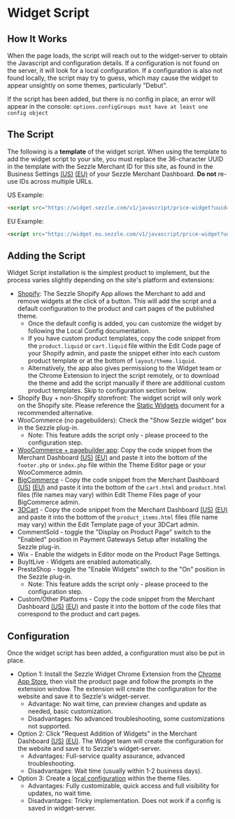 # Widget Script

## How It Works
When the page loads, the script will reach out to the widget-server to obtain the Javascript and configuration details. If a configuration is not found on the server, it will look for a local configuration. If a configuration is also not found locally, the script may try to guess, which may cause the widget to appear unsightly on some themes, particularly "Debut".

If the script has been added, but there is no config in place, an error will appear in the console: `options.configGroups must have at least one config object`

## The Script

The following is a <strong>template</strong> of the widget script. When using the template to add the widget script to your site, you must replace the 36-character UUID in the template with the Sezzle Merchant ID for this site, as found in the Business Settings <a href="https://dashboard.sezzle.com/merchant/settings/business" target="_blank">(US)</a> <a href="https://dashboard.eu.sezzle.com/merchant/settings/business" target="_blank">(EU)</a> of your Sezzle Merchant Dashboard. **Do not** re-use IDs across multiple URLs.

US Example:
```html
<script src="https://widget.sezzle.com/v1/javascript/price-widget?uuid=12a34bc5-6de7-890f-g123-4hi5678jk901"></script>
```

EU Example:
```html
<script src="https://widget.eu.sezzle.com/v1/javascript/price-widget?uuid=12a34bc5-6de7-890f-g123-4hi5678jk901"></script>
```

## Adding the Script
Widget Script installation is the simplest product to implement, but the process varies slightly depending on the site's platform and extensions:
- <a href="https://vimeo.com/399997792/7884c5984c" target="_blank">Shopify</a>: The Sezzle Shopify App allows the Merchant to add and remove widgets at the click of a button. This will add the script and a default configuration to the product and cart pages of the published theme.
    - Once the default config is added, you can customize the widget by following the Local Config documentation.
	- If you have custom product templates, copy the code snippet from the `product.liquid` or `cart.liquid` file within the Edit Code page of your Shopify admin, and paste the snippet either into each custom product template or at the bottom of `layout/theme.liquid`.
	- Alternatively, the app also gives permissiong to the Widget team or the Chrome Extension to inject the script remotely, or to download the theme and add the script manually if there are additional custom product templates. Skip to configuration section below.
- Shopify Buy + non-Shopify storefront: The widget script will only work on the Shopify site. Please reference the <a href="./5-Static Widgets.md">Static Widgets</a> document for a recommended alternative.
- WooCommerce (no pagebuilders): Check the "Show Sezzle widget" box in the Sezzle plug-in.
	- Note: This feature adds the script only - please proceed to the configuration step.
- <a href="https://vimeo.com/399937363/4349d4c7e2" target="_blank">WooCommerce + pagebuilder app</a>: Copy the code snippet from the Merchant Dashboard <a href="https://dashboard.sezzle.com/merchant/checklist" target="_blank">(US)</a> <a href="https://dashboard.eu.sezzle.com/merchant/checklist" target="_blank">(EU)</a> and paste it into the bottom of the `footer.php` or `index.php` file within the Theme Editor page or your WooCommerce admin.
- <a href="https://vimeo.com/399935603/1b71ce2a45" target="_blank">BigCommerce</a> - Copy the code snippet from the Merchant Dashboard <a href="https://dashboard.sezzle.com/merchant/checklist" target="_blank">(US)</a> <a href="https://dashboard.eu.sezzle.com/merchant/checklist" target="_blank">(EU)</a> and paste it into the bottom of the `cart.html` and `product.html` files (file names may vary) within Edit Theme Files page of your BigCommerce admin.
- <a href="https://vimeo.com/399929679/aa0791f4d9" target="_blank">3DCart</a> - Copy the code snippet from the Merchant Dashboard <a href="https://dashboard.sezzle.com/merchant/checklist" target="_blank">(US)</a> <a href="https://dashboard.eu.sezzle.com/merchant/checklist" target="_blank">(EU)</a> and paste it into the bottom of the `product_items.html` files (file name may vary) within the Edit Template page of your 3DCart admin.
- CommentSold - toggle the "Display on Product Page" switch to the "Enabled" position in Payment Gateways Setup after installing the Sezzle plug-in.
- Wix - Enable the widgets in Editor mode on the Product Page Settings.
- BuyItLive - Widgets are enabled automatically.
- PrestaShop - toggle the "Enable Widgets" switch to the "On" position in the Sezzle plug-in.
	- Note: This feature adds the script only - please proceed to the configuration step.
- Custom/Other Platforms - Copy the code snippet from the Merchant Dashboard <a href="https://dashboard.sezzle.com/merchant/checklist" target="_blank">(US)</a> <a href="https://dashboard.eu.sezzle.com/merchant/checklist" target="_blank">(EU)</a> and paste it into the bottom of the code files that correspond to the product and cart pages.

## Configuration
Once the widget script has been added, a configuration must also be put in place.
- Option 1:  Install the Sezzle Widget Chrome Extension from the <a href="https://chrome.google.com/webstore/detail/sezzle-merchant-widget-ex/jhnomhfoednikimogkeamcaphknfmdkk?hl=en&authuser=0" target="_blank">Chrome App Store</a>, then visit the product page and follow the prompts in the extension window. The extension will create the configuration for the website and save it to Sezzle's widget-server.
    - Advantage: No wait time, can preview changes and update as needed, basic customization.
    - Disadvantages: No advanced troubleshooting, some customizations not supported.
- Option 2: Click "Request Addition of Widgets" in the Merchant Dashboard <a href="https://dashboard.sezzle.com/merchant/checklist" target="_blank">(US)</a> <a href="https://dashboard.eu.sezzle.com/merchant/checklist" target="_blank">(EU)</a>. The Widget team will create the configuration for the website and save it to Sezzle's widget-server.
    - Advantages: Full-service quality assurance, advanced troubleshooting.
    - Disadvantages: Wait time (usually within 1-2 business days).
- Option 3: Create a <a href="./4-Local Config.md" target="_blank">local configuration</a> within the theme files.
    - Advantages: Fully customizable, quick access and full visibility for updates, no wait time.
    - Disadvantages: Tricky implementation. Does not work if a config is saved in widget-server.
